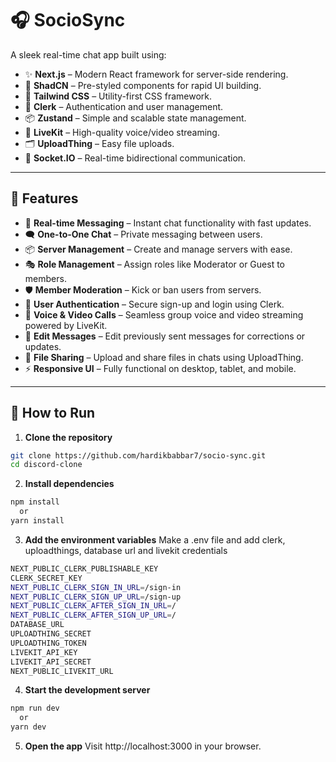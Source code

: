 # 🎧 SocioSync 

A sleek real-time chat app built using:  

- ✨ **Next.js** – Modern React framework for server-side rendering.  
- 🎨 **ShadCN** – Pre-styled components for rapid UI building.  
- 🎋 **Tailwind CSS** – Utility-first CSS framework.  
- 🔑 **Clerk** – Authentication and user management.  
- 📦 **Zustand** – Simple and scalable state management.  
- 🎤 **LiveKit** – High-quality voice/video streaming.  
- 🗂️ **UploadThing** – Easy file uploads.  
- 💬 **Socket.IO** – Real-time bidirectional communication.  

---

## 🌟 Features  

- 💬 **Real-time Messaging** – Instant chat functionality with fast updates.  
- 🗨️ **One-to-One Chat** – Private messaging between users.  
- 📦 **Server Management** – Create and manage servers with ease.  
- 🎭 **Role Management** – Assign roles like Moderator or Guest to members.  
- 🛡️ **Member Moderation** – Kick or ban users from servers.  
- 🔑 **User Authentication** – Secure sign-up and login using Clerk.  
- 🎤 **Voice & Video Calls** – Seamless group voice and video streaming powered by LiveKit.  
- 📝 **Edit Messages** – Edit previously sent messages for corrections or updates.  
- 📁 **File Sharing** – Upload and share files in chats using UploadThing.  
- ⚡ **Responsive UI** – Fully functional on desktop, tablet, and mobile.  

---

## 🚀 How to Run  

1.  **Clone the repository**
   
   ```bash  
   git clone https://github.com/hardikbabbar7/socio-sync.git  
   cd discord-clone
  ```

2.  **Install dependencies**

   ```bash
   npm install
     or
   yarn install
  ```

3. **Add the environment variables**
  Make a .env file and add clerk, uploadthings, database url and livekit credentials

  ```bash
  NEXT_PUBLIC_CLERK_PUBLISHABLE_KEY
  CLERK_SECRET_KEY
  NEXT_PUBLIC_CLERK_SIGN_IN_URL=/sign-in
  NEXT_PUBLIC_CLERK_SIGN_UP_URL=/sign-up
  NEXT_PUBLIC_CLERK_AFTER_SIGN_IN_URL=/
  NEXT_PUBLIC_CLERK_AFTER_SIGN_UP_URL=/
  DATABASE_URL
  UPLOADTHING_SECRET
  UPLOADTHING_TOKEN
  LIVEKIT_API_KEY
  LIVEKIT_API_SECRET
  NEXT_PUBLIC_LIVEKIT_URL
```
4. **Start the development server**

  ```bash
  npm run dev  
    or
  yarn dev
```
5. **Open the app**
     Visit http://localhost:3000 in your browser.
